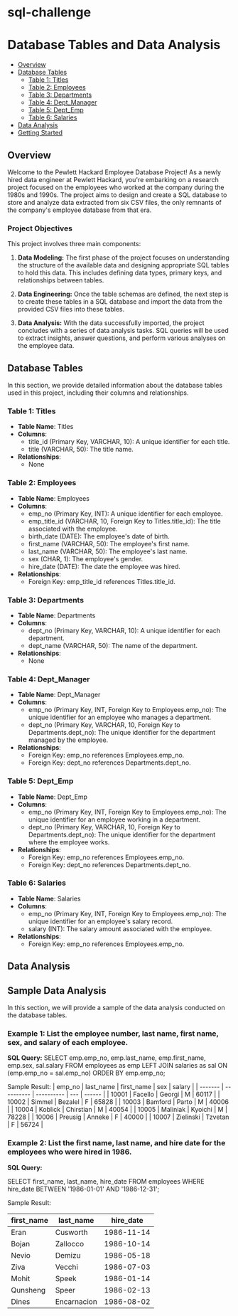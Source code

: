 # sql-challenge
# Database Tables and Data Analysis
- [Overview](#overview)
- [Database Tables](#database-tables)
  - [Table 1: Titles](#table-1-titles)
  - [Table 2: Employees](#table-2-employees)
  - [Table 3: Departments](#table-3-departments)
  - [Table 4: Dept_Manager](#table-4-dept_manager)
  - [Table 5: Dept_Emp](#table-5-dept_emp)
  - [Table 6: Salaries](#table-6-salaries)
- [Data Analysis](#data-analysis)
- [Getting Started](#getting-started)
## Overview
Welcome to the Pewlett Hackard Employee Database Project! As a newly hired data engineer at Pewlett Hackard, you're embarking on a research project focused on the employees who worked at the company during the 1980s and 1990s. The project aims to design and create a SQL database to store and analyze data extracted from six CSV files, the only remnants of the company's employee database from that era.

### Project Objectives

This project involves three main components:

1. **Data Modeling:** The first phase of the project focuses on understanding the structure of the available data and designing appropriate SQL tables to hold this data. This includes defining data types, primary keys, and relationships between tables.

2. **Data Engineering:** Once the table schemas are defined, the next step is to create these tables in a SQL database and import the data from the provided CSV files into these tables.

3. **Data Analysis:** With the data successfully imported, the project concludes with a series of data analysis tasks. SQL queries will be used to extract insights, answer questions, and perform various analyses on the employee data.
## Database Tables

In this section, we provide detailed information about the database tables used in this project, including their columns and relationships.

### Table 1: Titles

- **Table Name**: Titles
- **Columns**:
  - title_id (Primary Key, VARCHAR, 10): A unique identifier for each title.
  - title (VARCHAR, 50): The title name.
- **Relationships**: 
  - None

### Table 2: Employees

- **Table Name**: Employees
- **Columns**:
  - emp_no (Primary Key, INT): A unique identifier for each employee.
  - emp_title_id (VARCHAR, 10, Foreign Key to Titles.title_id): The title associated with the employee.
  - birth_date (DATE): The employee's date of birth.
  - first_name (VARCHAR, 50): The employee's first name.
  - last_name (VARCHAR, 50): The employee's last name.
  - sex (CHAR, 1): The employee's gender.
  - hire_date (DATE): The date the employee was hired.
- **Relationships**:
  - Foreign Key: emp_title_id references Titles.title_id.

### Table 3: Departments

- **Table Name**: Departments
- **Columns**:
  - dept_no (Primary Key, VARCHAR, 10): A unique identifier for each department.
  - dept_name (VARCHAR, 50): The name of the department.
- **Relationships**:
  - None

### Table 4: Dept_Manager

- **Table Name**: Dept_Manager
- **Columns**:
  - emp_no (Primary Key, INT, Foreign Key to Employees.emp_no): The unique identifier for an employee who manages a department.
  - dept_no (Primary Key, VARCHAR, 10, Foreign Key to Departments.dept_no): The unique identifier for the department managed by the employee.
- **Relationships**:
  - Foreign Key: emp_no references Employees.emp_no.
  - Foreign Key: dept_no references Departments.dept_no.

### Table 5: Dept_Emp

- **Table Name**: Dept_Emp
- **Columns**:
  - emp_no (Primary Key, INT, Foreign Key to Employees.emp_no): The unique identifier for an employee working in a department.
  - dept_no (Primary Key, VARCHAR, 10, Foreign Key to Departments.dept_no): The unique identifier for the department where the employee works.
- **Relationships**:
  - Foreign Key: emp_no references Employees.emp_no.
  - Foreign Key: dept_no references Departments.dept_no.

### Table 6: Salaries

- **Table Name**: Salaries
- **Columns**:
  - emp_no (Primary Key, INT, Foreign Key to Employees.emp_no): The unique identifier for an employee's salary record.
  - salary (INT): The salary amount associated with the employee.
- **Relationships**:
  - Foreign Key: emp_no references Employees.emp_no.
## Data Analysis   
## Sample Data Analysis

In this section, we will provide a sample of the data analysis conducted on the database tables.

### Example 1: List the employee number, last name, first name, sex, and salary of each employee.

**SQL Query:**
SELECT  emp.emp_no,
        emp.last_name,
        emp.first_name,
        emp.sex,
        sal.salary
FROM employees as emp
    LEFT JOIN salaries as sal
    ON (emp.emp_no = sal.emp_no)
ORDER BY emp.emp_no;

Sample Result:
| emp_no  | last_name   | first_name | sex | salary |
| ------- | ----------  | ---------- | --- | ------ |
| 10001   | Facello     | Georgi     | M   | 60117  |
| 10002   | Simmel      | Bezalel    | F   | 65828  |
| 10003   | Bamford     | Parto      | M   | 40006  |
| 10004   | Koblick     | Chirstian  | M   | 40054  |
| 10005   | Maliniak    | Kyoichi    | M   | 78228  |
| 10006   | Preusig     | Anneke     | F   | 40000  |
| 10007   | Zielinski   | Tzvetan    | F   | 56724  |

### Example 2: List the first name, last name, and hire date for the employees who were hired in 1986.
**SQL Query:**

SELECT first_name, last_name, hire_date
FROM employees
WHERE hire_date BETWEEN '1986-01-01' AND '1986-12-31';

Sample Result:

| first_name  | last_name   | hire_date  |
| ----------- | ----------  | ---------- |
| Eran        | Cusworth    | 1986-11-14 |
| Bojan       | Zallocco    | 1986-10-14 |
| Nevio       | Demizu      | 1986-05-18 |
| Ziva        | Vecchi      | 1986-07-03 |
| Mohit       | Speek       | 1986-01-14 |
| Qunsheng    | Speer       | 1986-02-13 |
| Dines       | Encarnacion | 1986-08-02 |





